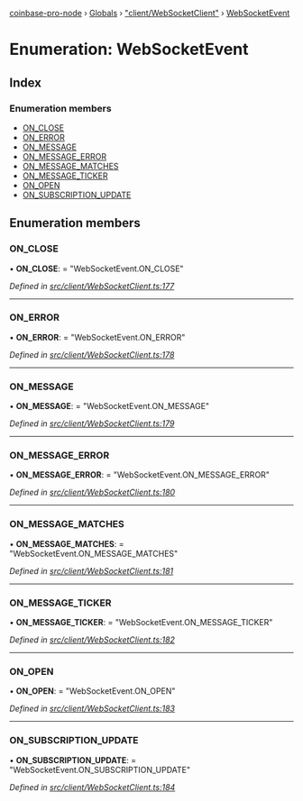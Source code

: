 [coinbase-pro-node](../README.md) › [Globals](../globals.md) › ["client/WebSocketClient"](../modules/_client_websocketclient_.md) › [WebSocketEvent](_client_websocketclient_.websocketevent.md)

# Enumeration: WebSocketEvent

## Index

### Enumeration members

- [ON_CLOSE](_client_websocketclient_.websocketevent.md#on_close)
- [ON_ERROR](_client_websocketclient_.websocketevent.md#on_error)
- [ON_MESSAGE](_client_websocketclient_.websocketevent.md#on_message)
- [ON_MESSAGE_ERROR](_client_websocketclient_.websocketevent.md#on_message_error)
- [ON_MESSAGE_MATCHES](_client_websocketclient_.websocketevent.md#on_message_matches)
- [ON_MESSAGE_TICKER](_client_websocketclient_.websocketevent.md#on_message_ticker)
- [ON_OPEN](_client_websocketclient_.websocketevent.md#on_open)
- [ON_SUBSCRIPTION_UPDATE](_client_websocketclient_.websocketevent.md#on_subscription_update)

## Enumeration members

### ON_CLOSE

• **ON_CLOSE**: = "WebSocketEvent.ON_CLOSE"

_Defined in [src/client/WebSocketClient.ts:177](https://github.com/bennyn/coinbase-pro-node/blob/b48d104/src/client/WebSocketClient.ts#L177)_

---

### ON_ERROR

• **ON_ERROR**: = "WebSocketEvent.ON_ERROR"

_Defined in [src/client/WebSocketClient.ts:178](https://github.com/bennyn/coinbase-pro-node/blob/b48d104/src/client/WebSocketClient.ts#L178)_

---

### ON_MESSAGE

• **ON_MESSAGE**: = "WebSocketEvent.ON_MESSAGE"

_Defined in [src/client/WebSocketClient.ts:179](https://github.com/bennyn/coinbase-pro-node/blob/b48d104/src/client/WebSocketClient.ts#L179)_

---

### ON_MESSAGE_ERROR

• **ON_MESSAGE_ERROR**: = "WebSocketEvent.ON_MESSAGE_ERROR"

_Defined in [src/client/WebSocketClient.ts:180](https://github.com/bennyn/coinbase-pro-node/blob/b48d104/src/client/WebSocketClient.ts#L180)_

---

### ON_MESSAGE_MATCHES

• **ON_MESSAGE_MATCHES**: = "WebSocketEvent.ON_MESSAGE_MATCHES"

_Defined in [src/client/WebSocketClient.ts:181](https://github.com/bennyn/coinbase-pro-node/blob/b48d104/src/client/WebSocketClient.ts#L181)_

---

### ON_MESSAGE_TICKER

• **ON_MESSAGE_TICKER**: = "WebSocketEvent.ON_MESSAGE_TICKER"

_Defined in [src/client/WebSocketClient.ts:182](https://github.com/bennyn/coinbase-pro-node/blob/b48d104/src/client/WebSocketClient.ts#L182)_

---

### ON_OPEN

• **ON_OPEN**: = "WebSocketEvent.ON_OPEN"

_Defined in [src/client/WebSocketClient.ts:183](https://github.com/bennyn/coinbase-pro-node/blob/b48d104/src/client/WebSocketClient.ts#L183)_

---

### ON_SUBSCRIPTION_UPDATE

• **ON_SUBSCRIPTION_UPDATE**: = "WebSocketEvent.ON_SUBSCRIPTION_UPDATE"

_Defined in [src/client/WebSocketClient.ts:184](https://github.com/bennyn/coinbase-pro-node/blob/b48d104/src/client/WebSocketClient.ts#L184)_
